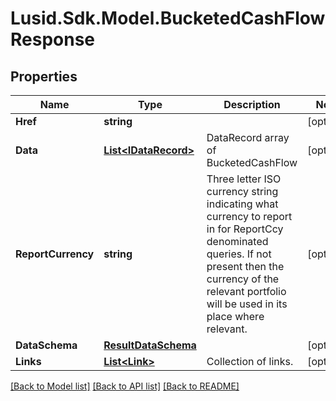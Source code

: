 
# Lusid.Sdk.Model.BucketedCashFlowResponse

## Properties

Name | Type | Description | Notes
------------ | ------------- | ------------- | -------------
**Href** | **string** |  | [optional] 
**Data** | [**List&lt;IDataRecord&gt;**](IDataRecord.md) | DataRecord array of BucketedCashFlow | [optional] 
**ReportCurrency** | **string** | Three letter ISO currency string indicating what currency to report in for ReportCcy denominated queries.  If not present then the currency of the relevant portfolio will be used in its place where relevant. | [optional] 
**DataSchema** | [**ResultDataSchema**](ResultDataSchema.md) |  | [optional] 
**Links** | [**List&lt;Link&gt;**](Link.md) | Collection of links. | [optional] 

[[Back to Model list]](../README.md#documentation-for-models)
[[Back to API list]](../README.md#documentation-for-api-endpoints)
[[Back to README]](../README.md)

